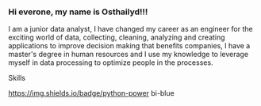 ### Hi everone, my name is Osthailyd!!!

I am a junior data analyst, I have changed my career as an engineer for the exciting world of data, collecting, cleaning, analyzing and creating applications to improve decision making that benefits companies, I have a master's degree in human resources and I use my knowledge to leverage myself in data processing to optimize people in the processes.

Skills

https://img.shields.io/badge/python-power bi-blue

